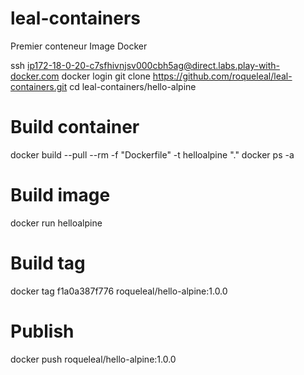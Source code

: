 # leal-containers

Premier conteneur Image Docker


ssh ip172-18-0-20-c7sfhivnjsv000cbh5ag@direct.labs.play-with-docker.com
docker login
git clone https://github.com/roqueleal/leal-containers.git
cd leal-containers/hello-alpine
# Build container
docker build --pull --rm -f "Dockerfile" -t helloalpine "."
docker ps -a
# Build image
docker run helloalpine  
# Build tag
docker tag f1a0a387f776 roqueleal/hello-alpine:1.0.0
# Publish
docker push roqueleal/hello-alpine:1.0.0
